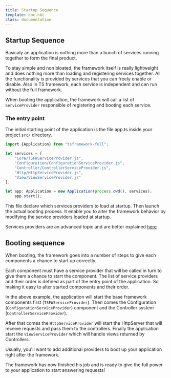 ```yaml
---
title: Startup Sequence
template: doc.hbt
class: documentation
---
```


## Startup Sequence

Basicaly an application is nothing more than a bunch of services running together to form the final product.

To stay simple and non bloated, the framework itself is really lightweight and does nothing more than loading and registering services together.
All the functionality is provided by services that you can freely enable or disable.
Also in TS framework, each service is independent and can run without the full framework.

When booting the application, the framework will call a list of `ServiceProvider` responsible of registering and booting each service.

### The entry point

The initial starting point of the application is the file app.ts inside your project `src/` directory.

```js
import {Application} from "tsframework-full";

let services = [
    "Core/TSFWServiceProvider.js",
    "Configuration/ConfigurationServiceProvider.js",
    "Controller/ControllerServiceProvider.js",
    "Http/HttpServiceProvider.js",
    "View/ViewServiceProvider.js"
];

let app: Application = new Application(process.cwd(), services);
    app.start();
```

This file declare which services providers to load at startup. Then launch the actual booting process.
It enable you to alter the framework behavior by modifying the service providers loaded at startup.

Services providers are an advanced topic and are better explained [here](/doc/services-providers.html)

## Booting sequence

When booting, the framework goes into a number of steps to give each components a chance to start up correctly.

Each component must have a service provider that will be called in turn to give them a chance to start the component.
The list of service providers and their order is defined as part of the entry point of the application.
So making it easy to alter started components and their order.

In the above example, the application will start the base framework components first (`TSFWServiceProvider`).
Then comes the Configuration (`ConfigurationServiceProvider`) component and the Controller system (`ControllerServiceProvider`).

After that comes the `HttpServiceProvider` will start the HttpServer that will receive requests and pass them to the controllers.
Finally the application start the `ViewServiceProvider` which will handle views returned by Controllers.

Usually, you'll want to add additional providers to boot up your application right after the framework.

The framework has now finished his job and is ready to give the full power to your application to start answering requests!
